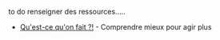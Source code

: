 to do renseigner des ressources.....

- [Qu'est-ce qu'on fait ?!](https://www.qqf.fr/) - Comprendre mieux pour agir plus
